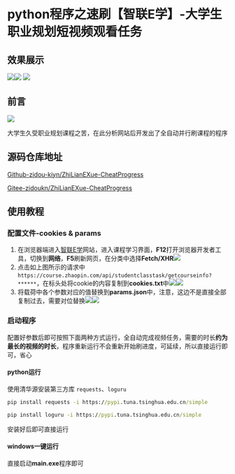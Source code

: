 # python程序之速刷【智联E学】-大学生职业规划短视频观看任务

## 效果展示

![](http://lsky.zidoukn.cn/i/2024/10/23/6718d043dfe48.png)![](http://lsky.zidoukn.cn/i/2024/10/23/6718d043dfe48.png)
![](http://lsky.zidoukn.cn/i/2024/10/23/6718cd662d663.png)

## 前言

![](http://lsky.zidoukn.cn/i/2024/10/23/6718c6456ba08.png)

大学生久受职业规划课程之苦，在此分析网站后开发出了全自动并行刷课程的程序

## 源码仓库地址

[Github-zidou-kiyn/ZhiLianEXue-CheatProgress](https://github.com/zidou-kiyn/ZhiLianEXue-CheatProgress)

[Gitee-zidoukn/ZhiLianEXue-CheatProgress](https://gitee.com/zidoukn/ZhiLianEXue-CheatProgress)

## 使用教程

### 配置文件-cookies & params

1. 在浏览器端进入[智联E学](https://course.zhaopin.com/)网站，进入课程学习界面，**F12**打开浏览器开发者工具，切换到**网络**，**F5**刷新网页，在分类中选择**Fetch/XHR**![](http://lsky.zidoukn.cn/i/2024/10/23/6718ca393cea7.png)
2. 点击如上图所示的请求中 `https://course.zhaopin.com/api/studentclasstask/getcourseinfo?******`，在标头处将cookie的内容复制到**cookies.txt**中![](http://lsky.zidoukn.cn/i/2024/10/23/6718cb12e66d2.png)![](http://lsky.zidoukn.cn/i/2024/10/23/6718cb4c174ab.png)
3. 将载荷中各个参数对应的值替换到**params.json**中，注意，这边不是直接全部复制过去，需要对位替换![](http://lsky.zidoukn.cn/i/2024/10/23/6718cb8476665.png)![](http://lsky.zidoukn.cn/i/2024/10/23/6718cbf26ded9.png)

### 启动程序

配置好参数后即可按照下面两种方式运行，全自动完成视频任务，需要的时长**约为最长的视频的时长**，程序重新运行不会重新开始刷进度，可延续，所以直接运行即可，省心

#### python运行

使用清华源安装第三方库 `requests`、`loguru`

```cmd
pip install requests -i https://pypi.tuna.tsinghua.edu.cn/simple

pip install loguru -i https://pypi.tuna.tsinghua.edu.cn/simple
```

安装好后即可直接运行

#### windows一键运行

直接启动**main.exe**程序即可
